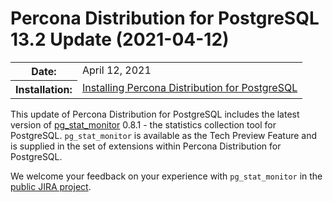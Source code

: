 # Percona Distribution for PostgreSQL 13.2 Update (2021-04-12)

<table class="docutils field-list" frame="void" rules="none">
  <colgroup>
    <col class="field-name">
    <col class="field-body">
  </colgroup>
  <tbody valign="top">
    <tr class="field-odd field">
      <th class="field-name">Date:</th>
      <td class="field-body">April 12, 2021</td>
    </tr>
    <tr class="field-even field">
      <th class="field-name">Installation:</th>
      <td class="field-body">
        <a class="reference external" href="https://www.percona.com/doc/postgresql/13/installing.html#">Installing Percona Distribution for PostgreSQL</a></td>
    </tr>
  </tbody>
</table> 


This update of Percona Distribution for PostgreSQL includes the latest version of [pg_stat_monitor](https://github.com/percona/pg_stat_monitor) 0.8.1 - the statistics collection tool for PostgreSQL. `pg_stat_monitor` is available as the Tech Preview Feature  and is supplied in the set of extensions within Percona Distribution for PostgreSQL.

We welcome your feedback on your experience with `pg_stat_monitor` in the [public JIRA project](https://jira.percona.com/projects/DISTPG).
